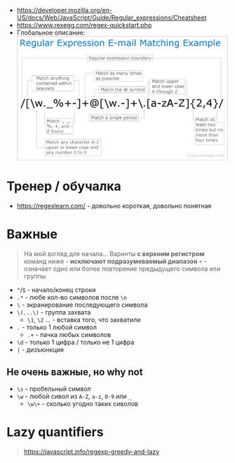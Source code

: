 * https://developer.mozilla.org/en-US/docs/Web/JavaScript/Guide/Regular_expressions/Cheatsheet
* https://www.rexegg.com/regex-quickstart.php
* Глобальное описание: ![](image-storage/regular-expression.webp)
# Тренер / обучалка
* https://regexlearn.com/ - довольно короткая, довольно понятная
# Важные
> На мой взгляд для начала...
> Варинты **с верхним регистром** команд ниже - **исключают подразумеваемый диапазон**
> `+` - означает одно или более повторение предыдущего символа или группы
* `^`/`$` - начало/конец строки
* `.*` - любе кол-во символов после `\n`
* `\` - экранирование последующего символа
* `\(...\)` - группа захвата
	* `\1`, `\2` ... - вставка того, что захватили
* `.` - только 1 любой символ
	* `.+` - пачка любых символов
* `\d` - только 1 цифра / только не 1 цифра
* `|` - дизъюнкция
## Не очень важные, но why not
* `\s` - пробельный символ
* `\w` - любой сивол из `A-Z`, `a-z`, `0-9` или `_`
	* `\w\+` - сколько угодно таких сиволов
# Lazy quantifiers
> https://javascript.info/regexp-greedy-and-lazy